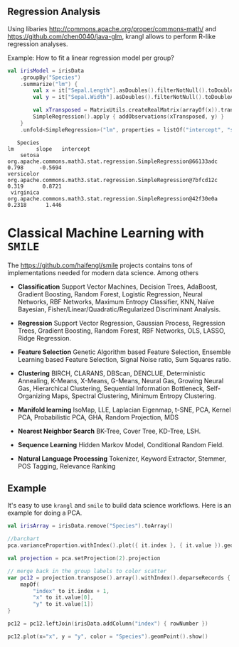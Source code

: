 ## Regression Analysis


Using libaries http://commons.apache.org/proper/commons-math/ and https://github.com/chen0040/java-glm, krangl allows to perform R-like regression analyses.

Example: How to fit a linear regression model per group?

```kotlin
val irisModel = irisData
    .groupBy("Species")
    .summarize("lm") {
        val x = it["Sepal.Length"].asDoubles().filterNotNull().toDoubleArray()
        val y = it["Sepal.Width"].asDoubles().filterNotNull().toDoubleArray()

        val xTransposed = MatrixUtils.createRealMatrix(arrayOf(x)).transpose().data
        SimpleRegression().apply { addObservations(xTransposed, y) }
    }
    .unfold<SimpleRegression>("lm", properties = listOf("intercept", "slope"))
```
```
   Species                                                                   lm       slope   intercept
    setosa   org.apache.commons.math3.stat.regression.SimpleRegression@66133adc       0.798     -0.5694
versicolor   org.apache.commons.math3.stat.regression.SimpleRegression@7bfcd12c       0.319      0.8721
 virginica   org.apache.commons.math3.stat.regression.SimpleRegression@42f30e0a       0.2318      1.446
```


# Classical Machine Learning with `SMILE`

The  https://github.com/haifengl/smile projects contains tons of implementations needed for modern data science. Among others

* **Classification** Support Vector Machines, Decision Trees, AdaBoost, Gradient Boosting, Random Forest, Logistic Regression, Neural Networks, RBF Networks, Maximum Entropy Classifier, KNN, Naïve Bayesian, Fisher/Linear/Quadratic/Regularized Discriminant Analysis.

* **Regression** Support Vector Regression, Gaussian Process, Regression Trees, Gradient Boosting, Random Forest, RBF Networks, OLS, LASSO, Ridge Regression.

* **Feature Selection** Genetic Algorithm based Feature Selection, Ensemble Learning based Feature Selection, Signal Noise ratio, Sum Squares ratio.

* **Clustering** BIRCH, CLARANS, DBScan, DENCLUE, Deterministic Annealing, K-Means, X-Means, G-Means, Neural Gas, Growing Neural Gas, Hierarchical Clustering, Sequential Information Bottleneck, Self-Organizing Maps, Spectral Clustering, Minimum Entropy Clustering.

* **Manifold learning** IsoMap, LLE, Laplacian Eigenmap, t-SNE, PCA, Kernel PCA, Probabilistic PCA, GHA, Random Projection, MDS

* **Nearest Neighbor Search** BK-Tree, Cover Tree, KD-Tree, LSH.

* **Sequence Learning** Hidden Markov Model, Conditional Random Field.

* **Natural Language Processing** Tokenizer, Keyword Extractor, Stemmer, POS Tagging, Relevance Ranking


## Example

It's easy to use `krangl` and `smile` to build data science workflows. Here is an example for doing a PCA.

```kotlin
val irisArray = irisData.remove("Species").toArray()

//barchart
pca.varianceProportion.withIndex().plot({ it.index }, { it.value }).geomCol().show()

val projection = pca.setProjection(2).projection

// merge back in the group labels to color scatter
var pc12 = projection.transpose().array().withIndex().deparseRecords {
    mapOf(
        "index" to it.index + 1,
        "x" to it.value[0],
        "y" to it.value[1])
}

pc12 = pc12.leftJoin(irisData.addColumn("index") { rowNumber })

pc12.plot(x="x", y = "y", color = "Species").geomPoint().show()
```

